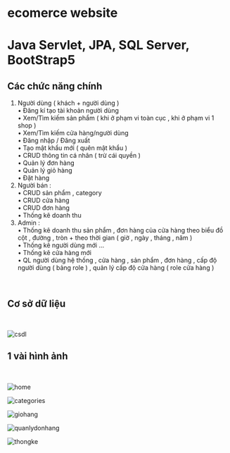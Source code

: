 # ecomerce website
# Java Servlet, JPA, SQL Server, BootStrap5

<h2>Các chức năng chính </h2>

1)	Người dùng ( khách + người dùng ) </br>
•	Đăng kí tạo tài khoản người dùng </br>
•	Xem/Tìm kiếm sản phẩm ( khi ở phạm vi toàn cục , khi ở phạm vi 1 shop ) </br>
•	Xem/Tìm kiếm cửa hàng/người dùng </br>
•	Đăng nhập / Đăng xuất </br>
•	Tạo mật khẩu mới ( quên mật khẩu ) </br>
•	CRUD thông tin cá nhân ( trừ cái quyền ) </br>
•	Quản lý đơn hàng </br>
•	Quản lý giỏ hàng </br>
•	Đặt hàng </br>
2)	Người bán : </br>
•	CRUD sản phẩm , category </br>
•	CRUD cửa hàng </br>
•	CRUD đơn hàng </br>
•	Thống kê doanh thu </br>
3)	Admin : </br>
•	Thống kê doanh thu sản phẩm , đơn hàng của cửa hàng theo biểu đồ cột , đường , tròn + theo thời gian ( giờ , ngày , tháng , năm ) </br>
•	Thống kê người dùng mới … </br>
•	Thống kê cửa hàng mới </br>
•	QL người dùng hệ thống , cửa hàng , sản phẩm , đơn hàng , cấp độ người dùng ( bảng role ) , quản lý cấp độ cửa hàng ( role cửa hàng ) </br>
</br>

<h2>Cơ sở dữ liệu </h2> </br>

![csdl](https://user-images.githubusercontent.com/126131859/234751226-1830e89e-ee06-48ac-93db-c2c9abf24e39.png)


<h2>1 vài hình ảnh</h2> </br>


![home](https://user-images.githubusercontent.com/126131859/234750004-38e444a7-4011-4c57-90c6-3f4e27963780.png)

![categories](https://user-images.githubusercontent.com/126131859/234750844-71f014d3-1ea7-4c29-95a1-fc5bab3048f3.png)

![giohang](https://user-images.githubusercontent.com/126131859/234750858-5ef5ca9f-cb6f-4f2a-a3c3-783d3abafdeb.png)

![quanlydonhang](https://user-images.githubusercontent.com/126131859/234750980-dfde9252-756e-4a04-88ff-7b3f4d834e23.png)

![thongke](https://user-images.githubusercontent.com/126131859/234750990-809ed44f-9d6d-477e-b7d4-258825de6858.png)
